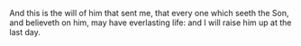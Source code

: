 And this is the will of him that sent me, that every one which seeth the Son, and believeth on him, may have everlasting life: and I will raise him up at the last day.
